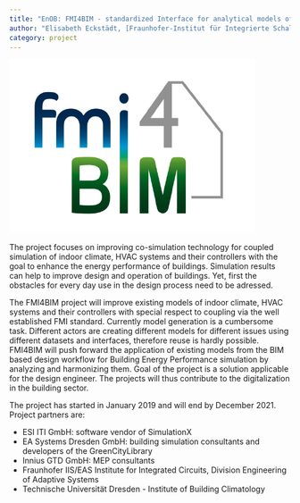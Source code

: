 ```yaml
---
title: "EnOB: FMI4BIM - standardized Interface for analytical models of buildings, their systems and controllers for BIM-based design and operation"
author: "Elisabeth Eckstädt, [Fraunhofer-Institut für Integrierte Schaltungen IIS Institutsteil](https://www.eas.iis.fraunhofer.de)"
category: project
---
```


![FMI4BIM Logo](FMI4BIM_Logo.png)

The project focuses on improving co-simulation technology for coupled simulation of indoor climate, HVAC systems and their controllers with the goal to enhance the energy performance of buildings. Simulation results can help to improve design and operation of buildings. Yet, first the obstacles for every day use in the design process need to be adressed.

The FMI4BIM project will improve existing models of indoor climate, HVAC systems and their controllers with special respect to coupling via the well established FMI standard.
Currently model generation is a cumbersome task. Different actors are creating different models for different issues using different datasets and interfaces, therefore reuse is hardly possible. FMI4BIM will push forward the application of existing models from the BIM based design workflow for Building Energy Performance simulation by analyzing and harmonizing them.
Goal of the project is a solution applicable for the design engineer. The projects will thus contribute to the digitalization in the building sector.

The project has started in January 2019 and will end by December 2021.
Project partners are:

- ESI ITI GmbH: software vendor of SimulationX
- EA Systems Dresden GmbH: building simulation consultants and developers of the GreenCityLibrary
- Innius GTD GmbH: MEP consultants
- Fraunhofer IIS/EAS Institute for Integrated Circuits, Division Engineering of Adaptive Systems
- Technische Universität Dresden - Institute of Building Climatology

